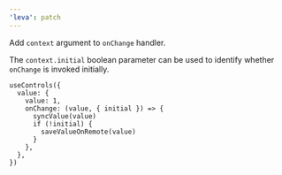 ```yaml
---
'leva': patch
---
```


Add `context` argument to `onChange` handler.

The `context.initial` boolean parameter can be used to identify whether `onChange` is invoked initially.

```tsx
useControls({
  value: {
    value: 1,
    onChange: (value, { initial }) => {
      syncValue(value)
      if (!initial) {
        saveValueOnRemote(value)
      }
    },
  },
})
```
